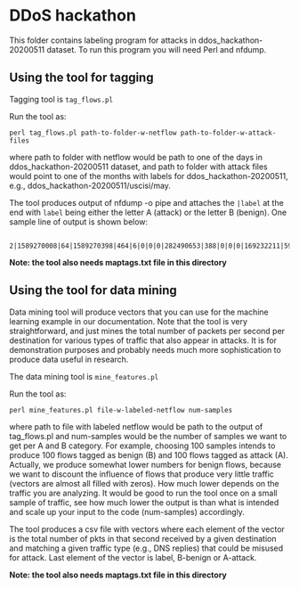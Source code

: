 # DDoS hackathon

This folder contains labeling program for attacks in ddos_hackathon-20200511
dataset. To run this program you will need Perl and nfdump.

## Using the tool for tagging

Tagging tool is `tag_flows.pl`

Run the tool as:

    perl tag_flows.pl path-to-folder-w-netflow path-to-folder-w-attack-files

where path to folder with netflow would be path to one of the days in ddos_hackathon-20200511
dataset, and path to folder with attack files would point to one of the months with labels
for ddos_hackathon-20200511, e.g., ddos_hackathon-20200511/uscisi/may.

The tool produces output of nfdump -o pipe and attaches the `|label` at the end with
`label` being either the letter A (attack) or the letter B (benign). One sample line of
output is shown below:

       2|1589270008|64|1589270398|464|6|0|0|0|282490653|388|0|0|0|169232211|59176|0|0|663|680|24|0|122880|180699136|B

**Note: the tool also needs maptags.txt file in this directory**

## Using the tool for data mining

Data mining tool will produce vectors that you can use for the machine learning example in our documentation.
Note that the tool is very straightforward, and just mines the total number of packets per second per destination
for various types of traffic that also appear in attacks. It is for demonstration purposes and probably needs
much more sophistication to produce data useful in research.

The data mining tool is `mine_features.pl`

Run the tool as:

    perl mine_features.pl file-w-labeled-netflow num-samples

where path to file with labeled netflow would be path to the output of tag_flows.pl
and num-samples would be the number of samples we want to get per A and B category. For example,
choosing 100 samples intends to produce 100 flows tagged as benign (B) and 100 flows
tagged as attack (A). Actually, we produce somewhat lower numbers for benign flows, because
we want to discount the influence of flows that produce very little traffic (vectors are almost
all filled with zeros). How much lower depends on the traffic you are analyzing. It would be
good to run the tool once on a small sample of traffic, see how much lower the output is
than what is intended and scale up your input to the code (num-samples) accordingly.

The tool produces a csv file with vectors where each element of the vector is the total number of
pkts in that second received by a given destination and matching a given traffic type
(e.g., DNS replies) that could be misused for attack. Last element of the vector is label, B-benign
or A-attack. 

**Note: the tool also needs maptags.txt file in this directory**